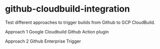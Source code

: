 # github-cloudbuild-integration

Test different approaches to trigger builds from Github to GCP CloudBuild.

Approach 1
Google Cloudbuild Github Action plugin

Approach 2
Github Enterprise Trigger
